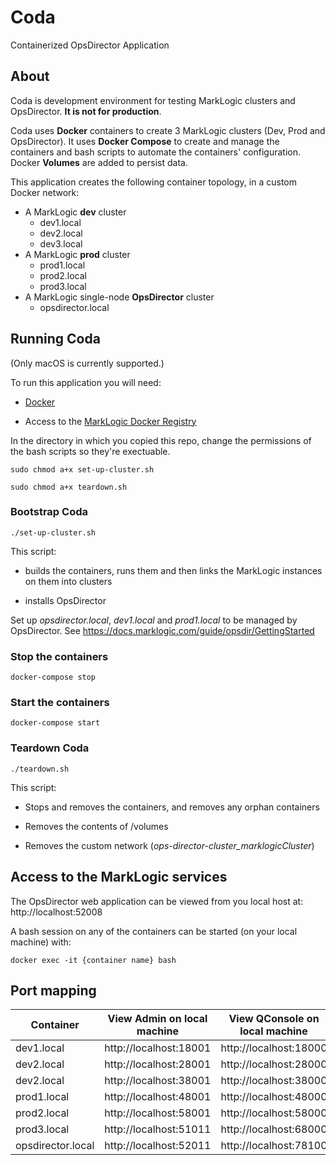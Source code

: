 # Coda

Containerized OpsDirector Application

## About

Coda is development environment for testing MarkLogic clusters and OpsDirector. **It is not for production**.

Coda uses **Docker** containers to create 3 MarkLogic clusters (Dev, Prod and OpsDirector). It uses **Docker Compose** to create and manage the containers and bash scripts to automate the containers' configuration. Docker **Volumes** are added to persist data.

This application creates the following container topology, in a custom Docker network:

* A MarkLogic **dev** cluster
  * dev1.local 
  * dev2.local
  * dev3.local
* A MarkLogic **prod** cluster
  * prod1.local
  * prod2.local
  * prod3.local
* A MarkLogic single-node **OpsDirector** cluster
  * opsdirector.local

## Running Coda

(Only macOS is currently supported.)

To run this application you will need:

* [Docker](https://hub.docker.com/editions/community/docker-ce-desktop-mac) 

* Access to the [MarkLogic Docker Registry](https://mlregistry.marklogic.com/repositories) 

In the directory in which you copied this repo, change the permissions of the bash scripts so they're exectuable.

``sudo chmod a+x set-up-cluster.sh``

``sudo chmod a+x teardown.sh``

### Bootstrap Coda

``./set-up-cluster.sh``

This script:

* builds the containers, runs them and then links the MarkLogic instances on them into clusters

* installs OpsDirector

Set up *opsdirector.local*, *dev1.local* and *prod1.local* to be managed by OpsDirector. See https://docs.marklogic.com/guide/opsdir/GettingStarted

### Stop the containers

``docker-compose stop``

### Start the containers

``docker-compose start``

### Teardown Coda

``./teardown.sh``

This script:

* Stops and removes the containers, and removes any orphan containers

* Removes the contents of  /volumes 

* Removes the custom network (*ops-director-cluster_marklogicCluster*)

## Access to the MarkLogic services

The OpsDirector web application can be viewed from you local host at: http://localhost:52008

A bash session on any of the containers can be started (on your local machine) with:

``docker exec -it {container name} bash``

## Port mapping

| Container         | View Admin on local machine | View QConsole on local machine |
| ----------------- | --------------------------- | ------------------------------ |
| dev1.local        | http://localhost:18001      | http://localhost:18000         |
| dev2.local        | http://localhost:28001      | http://localhost:28000         |
| dev2.local        | http://localhost:38001      | http://localhost:38000         |
| prod1.local       | http://localhost:48001      | http://localhost:48000         |
| prod2.local       | http://localhost:58001      | http://localhost:58000         |
| prod3.local       | http://localhost:51011      | http://localhost:68000         |
| opsdirector.local | http://localhost:52011      | http://localhost:78100         |

